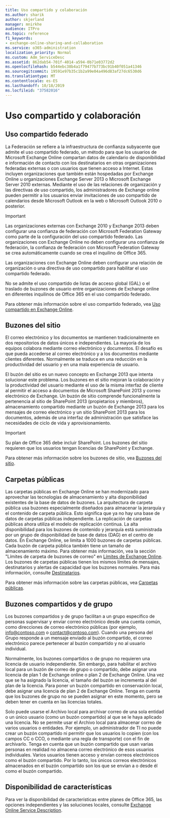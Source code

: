 ```yaml
---
title: Uso compartido y colaboración
ms.author: sharik
author: skjerland
manager: mnirkhe
audience: ITPro
ms.topic: reference
f1_keywords:
- exchange-online-sharing-and-collaboration
ms.service: o365-administration
localization_priority: Normal
ms.custom: Adm_ServiceDesc
ms.assetid: 862dab54-701f-4014-a594-0b71e03772d2
ms.openlocfilehash: b544ebc38b4a1f79477b773bc91b40f051a41346
ms.sourcegitcommit: 19591e97b35c1b2a99e04a496d83af27dc6530d6
ms.translationtype: MT
ms.contentlocale: es-ES
ms.lasthandoff: 10/18/2019
ms.locfileid: "37582016"
---
```

# <a name="sharing-and-collaboration"></a>Uso compartido y colaboración

## <a name="federated-sharing"></a>Uso compartido federado

La Federación se refiere a la infraestructura de confianza subyacente que admite el uso compartido federado, un método para que los usuarios de Microsoft Exchange Online compartan datos de calendario de disponibilidad e información de contacto con los destinatarios en otras organizaciones federadas externas o con usuarios que tienen acceso a Internet. Estas incluyen organizaciones que también están hospedadas por Exchange Online u organizaciones Exchange Server 2013 o Microsoft Exchange Server 2010 externas. Mediante el uso de las relaciones de organización y las directivas de uso compartido, los administradores de Exchange online pueden permitir a los usuarios enviar invitaciones de uso compartido de calendarios desde Microsoft Outlook en la web o Microsoft Outlook 2010 o posterior.
  
> [!IMPORTANT]
>  Las organizaciones externas con Exchange 2010 y Exchange 2013 deben configurar una confianza de federación con Microsoft Federation Gateway como parte de la configuración del uso compartido federado. Las organizaciones con Exchange Online no deben configurar una confianza de federación, la confianza de federación con Microsoft Federation Gateway se crea automáticamente cuando se crea el inquilino de Office 365. 
>
>  Las organizaciones con Exchange Online deben configurar una relación de organización o una directiva de uso compartido para habilitar el uso compartido federado. 
>
>  No se admite el uso compartido de listas de acceso global (GAL) o el traslado de buzones de usuario entre organizaciones de Exchange online en diferentes inquilinos de Office 365 en el uso compartido federado. 
  
Para obtener más información sobre el uso compartido federado, vea [Uso compartido en Exchange Online](https://go.microsoft.com/fwlink/p/?LinkId=271774).
  
## <a name="site-mailboxes"></a>Buzones del sitio

El correo electrónico y los documentos se mantienen tradicionalmente en dos repositorios de datos únicos e independientes. La mayoría de los equipos colabora mediante correo electrónico y documentos. El desafío es que pueda accederse al correo electrónico y a los documentos mediante clientes diferentes. Normalmente se traduce en una reducción en la productividad del usuario y en una mala experiencia de usuario.
  
El buzón del sitio es un nuevo concepto en Exchange 2013 que intenta solucionar este problema. Los buzones en el sitio mejoran la colaboración y la productividad del usuario mediante el uso de la misma interfaz de cliente al permitir el acceso a documentos de Microsoft SharePoint 2013 y correo electrónico de Exchange. Un buzón de sitio comprende funcionalmente la pertenencia al sitio de SharePoint 2013 (propietarios y miembros), almacenamiento compartido mediante un buzón de Exchange 2013 para los mensajes de correo electrónico y un sitio SharePoint 2013 para los documentos, además de una interfaz de administración que satisface las necesidades de ciclo de vida y aprovisionamiento.
  
> [!IMPORTANT]
> Su plan de Office 365 debe incluir SharePoint. Los buzones del sitio requieren que los usuarios tengan licencias de SharePoint y Exchange. 
  
Para obtener más información sobre los buzones de sitio, vea [Buzones del sitio](https://go.microsoft.com/fwlink/p/?LinkId=271789).
  
## <a name="public-folders"></a>Carpetas públicas

Las carpetas públicas en Exchange Online se han modernizado para aprovechar las tecnologías de almacenamiento y alta disponibilidad existentes de la base de datos de buzones. La arquitectura de carpeta pública usa buzones especialmente diseñados para almacenar la jerarquía y el contenido de carpeta pública. Esto significa que ya no hay una base de datos de carpetas públicas independiente. La replicación de carpetas públicas ahora utiliza el modelo de replicación continua. La alta disponibilidad para los buzones de contenido y jerarquía está suministrada por un grupo de disponibilidad de base de datos (DAG) en el centro de datos. En Exchange Online, se limita a 1000 buzones de carpetas públicas. Cada buzón de carpeta pública también tiene un tamaño de almacenamiento máximo. Para obtener más información, vea la sección "Límites de carpeta de buzones de correo" en [Límites de Exchange Online](exchange-online-limits.md). Los buzones de carpetas públicas tienen los mismos límites de mensajes, destinatarios y alertas de capacidad que los buzones normales. Para más información, consulte [Destinatarios](recipients.md). 
  
Para obtener más información sobre las carpetas públicas, vea [Carpetas públicas](https://go.microsoft.com/fwlink/p/?LinkId=271790).
  
## <a name="group-and-shared-mailboxes"></a>Buzones compartidos y de grupo

Los buzones compartidos y de grupo facilitan a un grupo específico de personas supervisar y enviar correo electrónico desde una cuenta común, como direcciones de correo electrónico públicas (por ejemplo, info@contoso.com o contact@contoso.com). Cuando una persona del Grupo responde a un mensaje enviado al buzón compartido, el correo electrónico parece pertenecer al buzón compartido y no al usuario individual.
  
Normalmente, los buzones compartidos o de grupo no requieren una licencia de usuario independiente. Sin embargo, para habilitar el archivo local para un buzón de correo de grupo o compartido, debe asignar una licencia de plan 1 de Exchange online o plan 2 de Exchange Online. Una vez que se ha asignado la licencia, el tamaño del buzón se incrementa al del plan de la licencia. Para poner un buzón compartido en conservación local, debe asignar una licencia de plan 2 de Exchange Online. Tenga en cuenta que los buzones de grupo no se pueden asignar en este momento, pero se deben tener en cuenta en las licencias totales.
  
Solo puede usarse el Archivo local para archivar correo de una sola entidad o un único usuario (como un buzón compartido) al que se le haya aplicado una licencia. No se permite usar el Archivo local para almacenar correo de varios usuarios o entidades. Por ejemplo, un administrador de TI no puede crear un buzón compartido ni permitir que los usuarios lo copien (con los campos CC o CCO, o mediante una regla de transporte) con el fin de archivarlo. Tenga en cuenta que un buzón compartido que usan varias personas en realidad no almacena correo electrónico de esos usuarios individuales. Varios usuarios tienen acceso y envían correos electrónicos como el buzón compartido. Por lo tanto, los únicos correos electrónicos almacenados en el buzón compartido son los que se envían a o desde él como el buzón compartido.
  
## <a name="feature-availability"></a>Disponibilidad de características

Para ver la disponibilidad de características entre planes de Office 365, las opciones independientes y las soluciones locales, consulte [Exchange Online Service Description](exchange-online-service-description.md).
  

